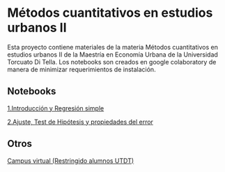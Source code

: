# Métodos cuantitativos en estudios urbanos II

Esta proyecto contiene materiales de la materia Métodos cuantitativos en estudios urbanos II de la Maestría en Economía Urbana de la Universidad Torcuato Di Tella. 
Los notebooks son creados en google colaboratory de manera de minimizar requerimientos de instalación.

## Notebooks 

[1.Introducción y Regresión simple](https://github.com/rpasquini/metodos_cuantitativos_2021/blob/main/1_Introduccion.ipynb)

[2.Ajuste, Test de Hipótesis y propiedades del error](https://github.com/rpasquini/metodos_cuantitativos_2021/blob/main/OLS_2_Ajuste_Propiedades_Test_de_Hip%C3%B3tesis.ipynb)


## Otros
[Campus virtual (Restringido alumnos UTDT)](https://campusvirtual.utdt.edu/course/view.php?id=1497#)
